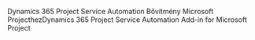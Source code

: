 <span data-ttu-id="4d7b7-101">Dynamics 365 Project Service Automation Bővítmény Microsoft Projecthez</span><span class="sxs-lookup"><span data-stu-id="4d7b7-101">Dynamics 365 Project Service Automation Add-in for Microsoft Project</span></span>